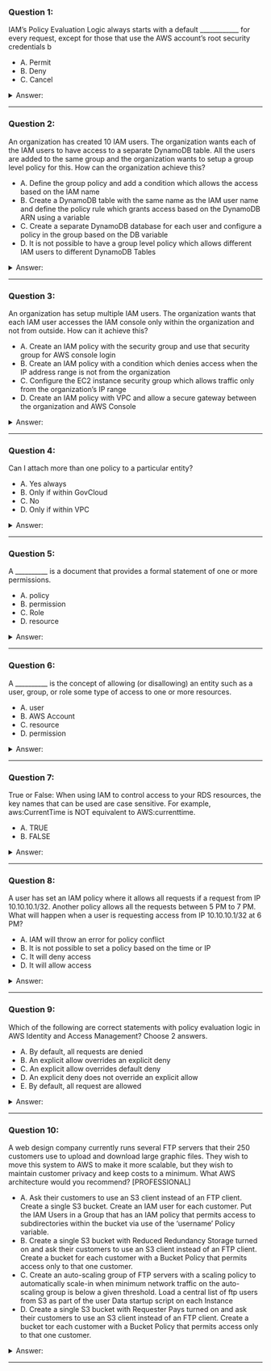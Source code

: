 ### Question 1:

IAM’s Policy Evaluation Logic always starts with a default ____________ for every request, except for those that use the AWS account’s root security credentials b

- A. Permit
- B. Deny
- C. Cancel

<details><summary>Answer:</summary><p>
[B]

Explanation:

Question 1@http://jayendrapatil.com/aws-iam-access-management/

</p></details><hr>

### Question 2:

An organization has created 10 IAM users. The organization wants each of the IAM users to have access to a separate DynamoDB table. All the users are added to the same group and the organization wants to setup a group level policy for this. How can the organization achieve this?

- A. Define the group policy and add a condition which allows the access based on the IAM name
- B. Create a DynamoDB table with the same name as the IAM user name and define the policy rule which grants access based on the DynamoDB ARN using a variable
- C. Create a separate DynamoDB database for each user and configure a policy in the group based on the DB variable
- D. It is not possible to have a group level policy which allows different IAM users to different DynamoDB Tables

<details><summary>Answer:</summary><p>
[B]

Explanation:

Question 2@http://jayendrapatil.com/aws-iam-access-management/

</p></details><hr>

### Question 3:

An organization has setup multiple IAM users. The organization wants that each IAM user accesses the IAM console only within the organization and not from outside. How can it achieve this?

- A. Create an IAM policy with the security group and use that security group for AWS console login
- B. Create an IAM policy with a condition which denies access when the IP address range is not from the organization
- C. Configure the EC2 instance security group which allows traffic only from the organization’s IP range
- D. Create an IAM policy with VPC and allow a secure gateway between the organization and AWS Console

<details><summary>Answer:</summary><p>
[B]

Explanation:

Question 3@http://jayendrapatil.com/aws-iam-access-management/

</p></details><hr>

### Question 4:

Can I attach more than one policy to a particular entity?

- A. Yes always
- B. Only if within GovCloud
- C. No
- D. Only if within VPC

<details><summary>Answer:</summary><p>
[A]

Explanation:

Question 4@http://jayendrapatil.com/aws-iam-access-management/

</p></details><hr>

### Question 5:

A __________ is a document that provides a formal statement of one or more permissions.

- A. policy
- B. permission
- C. Role
- D. resource

<details><summary>Answer:</summary><p>
[A]

Explanation:

Question 5@http://jayendrapatil.com/aws-iam-access-management/

</p></details><hr>

### Question 6:

A __________ is the concept of allowing (or disallowing) an entity such as a user, group, or role some type of access to one or more resources.

- A. user
- B. AWS Account
- C. resource
- D. permission

<details><summary>Answer:</summary><p>
[D]

Explanation:

Question 6@http://jayendrapatil.com/aws-iam-access-management/

</p></details><hr>

### Question 7:

True or False: When using IAM to control access to your RDS resources, the key names that can be used are case sensitive. For example, aws:CurrentTime is NOT equivalent to AWS:currenttime.

- A. TRUE
- B. FALSE

<details><summary>Answer:</summary><p>
[B]

Explanation:

Question 7@http://jayendrapatil.com/aws-iam-access-management/

B: http://docs.aws.amazon.com/directconnect/latest/UserGuide/using_iam.html#keys

</p></details><hr>

### Question 8:

A user has set an IAM policy where it allows all requests if a request from IP 10.10.10.1/32. Another policy allows all the requests between 5 PM to 7 PM. What will happen when a user is requesting access from IP 10.10.10.1/32 at 6 PM?

- A. IAM will throw an error for policy conflict
- B. It is not possible to set a policy based on the time or IP
- C. It will deny access
- D. It will allow access

<details><summary>Answer:</summary><p>
[D]

Explanation:

Question 8@http://jayendrapatil.com/aws-iam-access-management/

</p></details><hr>

### Question 9:

Which of the following are correct statements with policy evaluation logic in AWS Identity and Access Management? Choose 2 answers.

- A. By default, all requests are denied
- B. An explicit allow overrides an explicit deny
- C. An explicit allow overrides default deny
- D. An explicit deny does not override an explicit allow
- E. By default, all request are allowed

<details><summary>Answer:</summary><p>
[A, C]

Explanation:

Question 9@http://jayendrapatil.com/aws-iam-access-management/

</p></details><hr>

### Question 10:

A web design company currently runs several FTP servers that their 250 customers use to upload and download large graphic files. They wish to move this system to AWS to make it more scalable, but they wish to maintain customer privacy and keep costs to a minimum. What AWS architecture would you recommend? [PROFESSIONAL]

- A. Ask their customers to use an S3 client instead of an FTP client. Create a single S3 bucket. Create an IAM user for each customer. Put the IAM Users in a Group that has an IAM policy that permits access to subdirectories within the bucket via use of the ‘username’ Policy variable.
- B. Create a single S3 bucket with Reduced Redundancy Storage turned on and ask their customers to use an S3 client instead of an FTP client. Create a bucket for each customer with a Bucket Policy that permits access only to that one customer. 
- C. Create an auto-scaling group of FTP servers with a scaling policy to automatically scale-in when minimum network traffic on the auto-scaling group is below a given threshold. Load a central list of ftp users from S3 as part of the user Data startup script on each Instance 
- D. Create a single S3 bucket with Requester Pays turned on and ask their customers to use an S3 client instead of an FTP client. Create a bucket tor each customer with a Bucket Policy that permits access only to that one customer. 

<details><summary>Answer:</summary><p>
[A]

Explanation:

Question 10@http://jayendrapatil.com/aws-iam-access-management/

B: https://aws.amazon.com/about-aws/whats-new/2015/08/amazon-s3-introduces-new-usability-enhancements/

B: Creating bucket for each user is not a scalable model, also 100 buckets are a limit earlier without extending which has since changed

C: Expensive

D: https://aws.amazon.com/about-aws/whats-new/2015/08/amazon-s3-introduces-new-usability-enhancements/

D: Creating bucket for each user is not a scalable model, also 100 buckets are a limit earlier without extending which has since changed

</p></details><hr>

